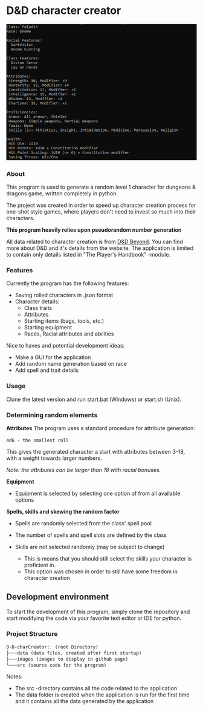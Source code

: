 # D&D character creator

![Image](/images/demo.png)

### About

This program is used to generate a random level 1 character for dungeons & dragons game, written completely in python

The project was created in order to speed up character creation process for one-shot style games, where players don't need to invest so much into their characters.

**This program heavily relies upon pseudorandom number generation**

All data related to character creation is from [D&D Beyond](https://www.dndbeyond.com/). You can find more about D&D and it's details from the website. The application is limited to contain only details listed in "The Player's Handbook" -module.

### Features
Currently the program has the following features:
- Saving rolled characters in .json format
- Character details:
  - Class traits
  - Attributes
  - Starting items (bags, tools, etc.)
  - Starting equipment
  - Races, Racial attributes and abilities

Nice to haves and potential development ideas:
- Make a GUI for the application
- Add random name generation based on race
- Add spell and trait details

### Usage

Clone the latest version and run start.bat (Windows) or start.sh (Unix).

### Determining random elements

**Attributes**
The program uses a standard procedure for attribute generation:

`4d6 - the smallest roll`

This gives the generated character a start with attributes between 3-18, with a weight towards larger numbers.

*Note: the attributes can be larger than 18 with racial bonuses.*

**Equipment**
- Equipment is selected by selecting one option of from all available options

**Spells, skills and skewing the random factor**
- Spells are randomly selected from the class' spell pool
- The number of spells and spell slots are defined by the class

- Skills are not selected randomly (may be subject to change)
  - This is means that you should still select the skills your character is proficient in.
  - This option was chosen in order to still have some freedom in character creation

## Development environment

To start the development of this program, simply clone the repository and start modifying the code via your favorite text editor or IDE for python.

### Project Structure

```
D-D-charCreator:. (root Directory)
├───data (data files, created after first startup)
├───images (images to display in github page)
└───src (source code for the program)
```

Notes:
- The src -directory contains all the code related to the application
- The data folder is created when the application is run for the first time and it contains all the data generated by the application
